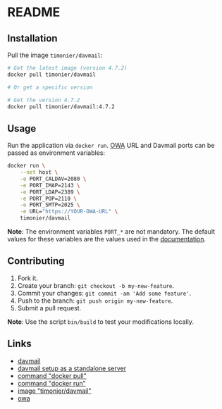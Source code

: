# README

## Installation

Pull the image `timonier/davmail`:

```sh
# Get the latest image (version 4.7.2)
docker pull timonier/davmail

# Or get a specific version

# Get the version 4.7.2
docker pull timonier/davmail:4.7.2
```

## Usage

Run the application via `docker run`. [OWA](https://en.wikipedia.org/wiki/Outlook_on_the_web) URL and Davmail ports can be passed as environment variables:

```sh
docker run \
    --net host \
    -e PORT_CALDAV=2080 \
    -e PORT_IMAP=2143 \
    -e PORT_LDAP=2389 \
    -e PORT_POP=2110 \
    -e PORT_SMTP=2025 \
    -e URL="https://YOUR-OWA-URL" \
    timonier/davmail
```

__Note__: The environment variables `PORT_*` are not mandatory. The default values for these variables are the values used in the [documentation](http://davmail.sourceforge.net/serversetup.html).

## Contributing

1. Fork it.
2. Create your branch: `git checkout -b my-new-feature`.
3. Commit your changes: `git commit -am 'Add some feature'`.
4. Push to the branch: `git push origin my-new-feature`.
5. Submit a pull request.

__Note__: Use the script `bin/build` to test your modifications locally.

## Links

* [davmail](http://davmail.sourceforge.net/)
* [davmail setup as a standalone server](http://davmail.sourceforge.net/serversetup.html)
* [command "docker pull"](https://docs.docker.com/reference/commandline/pull/)
* [command "docker run"](https://docs.docker.com/reference/run/)
* [image "timonier/davmail"](https://hub.docker.com/r/timonier/davmail/)
* [owa](https://en.wikipedia.org/wiki/Outlook_on_the_web)
